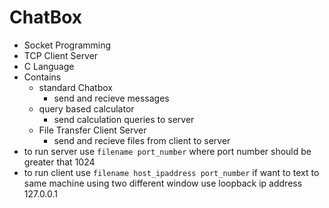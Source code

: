 # ChatBox
- Socket Programming
- TCP Client Server
- C Language
- Contains 
  -  standard Chatbox
     -  send and recieve messages
  -  query based calculator 
      -  send calculation queries to server
  -  File Transfer Client Server
     -  send and recieve files from client to server
-	to run server use `filename port_number` where port number should be greater that 1024 
-	to run client use `filename host_ipaddress port_number` if want to text to same machine using two different window use loopback ip address 127.0.0.1
